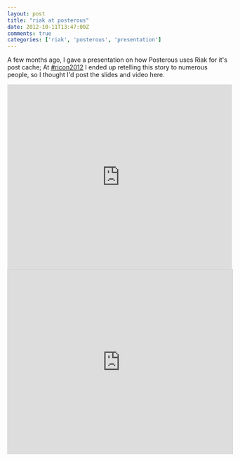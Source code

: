 ```yaml
---
layout: post
title: "riak at posterous"
date: 2012-10-11T13:47:00Z
comments: true
categories: ['riak', 'posterous', 'presentation']
---
```


A few months ago, I gave a presentation on how Posterous uses Riak for it's post cache; At [#ricon2012](http://basho.com/community/ricon2012/)
I ended up retelling this story to numerous people, so I thought I'd post the slides and video here.

<iframe src="https://player.vimeo.com/video/35905739?title=0&amp;byline=0&amp;portrait=0&amp;color=000000" width="512" height="421" frameborder="0" webkitAllowFullScreen mozallowfullscreen allowFullScreen></iframe>

<iframe src="https://www.slideshare.net/slideshow/embed_code/11160556?rel=0" width="512" height="421" frameborder="0" marginwidth="0" marginheight="0" scrolling="no" style="border:1px solid #CCC;border-width:1px 1px 0;margin-bottom:5px" allowfullscreen> </iframe>
